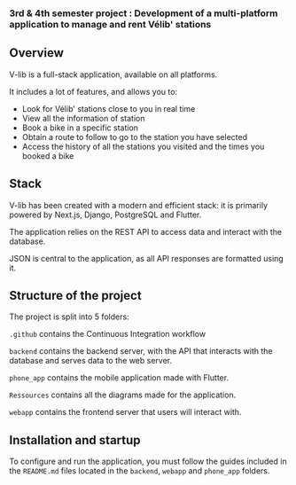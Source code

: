 ### 3rd & 4th semester project : Development of a multi-platform application to manage and rent Vélib' stations

## Overview

V-lib is a full-stack application, available on all platforms.

It includes a lot of features, and allows you to:
* Look for Vélib' stations close to you in real time
* View all the information of station
* Book a bike in a specific station
* Obtain a route to follow to go to the station you have selected
* Access the history of all the stations you visited and the times you booked a bike

## Stack

V-lib has been created with a modern and efficient stack: it is primarily powered by Next.js, Django, PostgreSQL and Flutter.

The application relies on the REST API to access data and interact with the database.

JSON is central to the application, as all API responses are formatted using it.

## Structure of the project

The project is split into 5 folders:

`.github` contains the Continuous Integration workflow

`backend` contains the backend server, with the API that interacts with the database and serves data to the web server. 

`phone_app` contains the mobile application made with Flutter.

`Ressources` contains all the diagrams made for the application.

`webapp` contains the frontend server that users will interact with.

## Installation and startup

To configure and run the application, you must follow the guides included in the `README.md` files located in the `backend`, `webapp` and `phone_app` folders.

